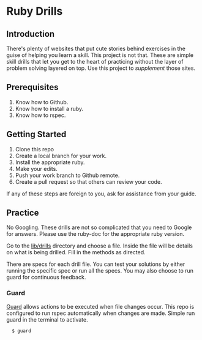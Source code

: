 # Ruby Drills

## Introduction
There's plenty of websites that put cute stories behind exercises in the guise of helping you
learn a skill. This project is not that. These are simple skill drills that let you get to the
heart of practicing without the layer of problem solving layered on top. Use this project to
_supplement_ those sites.

## Prerequisites

1. Know how to Github.
1. Know how to install a ruby.
1. Know how to rspec.

## Getting Started

1. Clone this repo
1. Create a local branch for your work.
1. Install the appropriate ruby.
1. Make your edits.
1. Push your work branch to Github remote.
1. Create a pull request so that others can review your code.

If any of these steps are foreign to you, ask for assistance from your guide.

## Practice

No Googling. These drills are not so complicated that you need to Google for answers. Please
use the ruby-doc for the appropriate ruby version.

Go to the [lib/drills](lib/drills) directory and choose a file. Inside the file will be details
on what is being drilled. Fill in the methods as directed.

There are specs for each drill file. You can test your solutions by either running the specific spec or run
all the specs. You may also choose to run guard for continuous feedback.

### Guard

[Guard](https://github.com/guard/guard) allows actions to be executed when file changes occur. This repo is
configured to run rspec automatically when changes are made. Simple run guard in the terminal to activate.

```shell script
  $ guard
```
